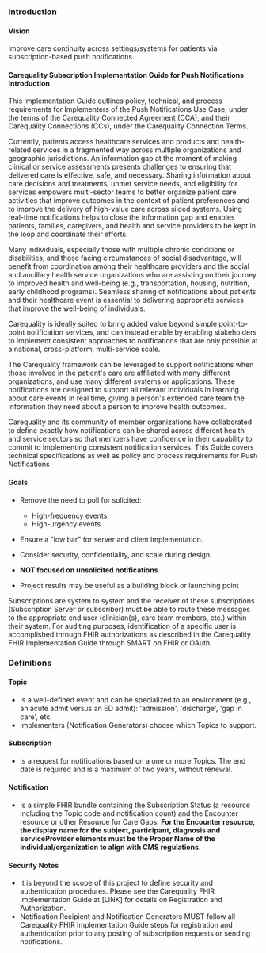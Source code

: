 <!-- index.md {% comment %}
*****************************************************************************************
*                            WARNING: DO NOT EDIT THIS FILE                             *
*                                                                                       *
* This file is generated by SUSHI. Any edits you make to this file will be overwritten. *
*                                                                                       *
* To change the contents of this file, edit the original source file at:                *
* ig-data\input\pagecontent\index.md                                                    *
*****************************************************************************************
{% endcomment %} -->
### Introduction

#### Vision

Improve care continuity across settings/systems for patients via subscription-based push notifications.

#### Carequality Subscription Implementation Guide for Push Notifications Introduction

This Implementation Guide outlines policy, technical, and process requirements for Implementers of the Push Notifications Use Case, under the terms of the Carequality Connected Agreement (CCA), and their Carequality Connections (CCs), under the Carequality Connection Terms.

Currently, patients access healthcare services and products and health-related services in a fragmented way across multiple organizations and geographic jurisdictions. An information gap at the moment of making clinical or service assessments presents challenges to ensuring that delivered care is effective, safe, and necessary. Sharing information about care decisions and treatments, unmet service needs, and eligibility for services empowers multi-sector teams to better organize patient care activities that improve outcomes in the context of patient preferences and to improve the delivery of high-value care across siloed systems. Using real-time notifications helps to close the information gap and enables patients, families, caregivers, and health and service providers to be kept in the loop and coordinate their efforts.

Many individuals, especially those with multiple chronic conditions or disabilities, and those facing circumstances of social disadvantage, will benefit from coordination among their healthcare providers and the social and ancillary health service organizations who are assisting on their journey to improved health and well-being (e.g., transportation, housing, nutrition, early childhood programs).  Seamless sharing of notifications about patients and their healthcare event is essential to delivering appropriate services that improve the well-being of individuals.

Carequality is ideally suited to bring added value beyond simple point-to-point notification services, and can instead enable by enabling stakeholders to implement consistent approaches to notifications that are only possible at a national, cross-platform, multi-service scale.

The Carequality framework can be leveraged to support notifications when those involved in the patient's care are affiliated with many different organizations, and use many different systems or applications. These notifications are designed to support all relevant individuals in learning about care events in real time, giving a person's extended care team the information they need about a person to improve health outcomes.

Carequality and its community of member organizations have collaborated to define exactly how notifications can be shared across different health and service sectors so that members have confidence in their capability to commit to implementing consistent notification services. This Guide covers technical specifications as well as policy and process requirements for Push Notifications

#### Goals

- Remove the need to poll for solicited:

  - High-frequency events.
  - High-urgency events.

- Ensure a "low bar" for server and client implementation.

- Consider security, confidentiality, and scale during design.
- **NOT focused on unsolicited notifications**
- Project results may be useful as a building block or launching point

Subscriptions are system to system and the receiver of these subscriptions (Subscription Server or subscriber) must be able to route these messages to the appropriate end user (clinician(s), care team members, etc.) within their system. For auditing purposes, identification of a specific user is accomplished through FHIR authorizations as described in the Carequality FHIR Implementation Guide through SMART on FHIR or OAuth.

### Definitions

#### Topic

- Is a well-defined event and can be specialized to an environment (e.g., an acute admit versus an ED admit): 'admission', 'discharge', 'gap in care', etc.
- Implementers (Notification Generators) choose which Topics to support.

#### Subscription

- Is a request for notifications based on a one or more Topics. The end date is required and is a maximum of two years, without renewal.

#### Notification

- Is a simple FHIR bundle containing the Subscription Status (a resource including the Topic code and notification count) and the Encounter resource or other Resource for Care Gaps. **For the Encounter resource, the display name for the subject, participant, diagnosis and serviceProvider elements must be the Proper Name of the individual/organization to align with CMS regulations.**

#### Security Notes

- It is beyond the scope of this project to define security and authentication procedures. Please see the Carequality FHIR Implementation Guide at [LINK] for details on Registration and Authorization.
- Notification Recipient and Notification Generators MUST follow all Carequality FHIR Implementation Guide steps for registration and authentication prior to any posting of subscription requests or sending notifications.
